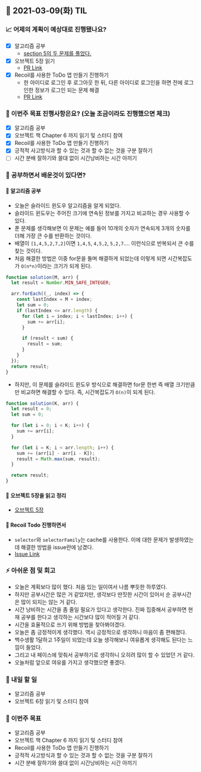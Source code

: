 ## 📆 2021-03-09(화) TIL

### 📈 어제의 계획이 예상대로 진행됐나요?
- [x] 알고리즘 공부
  - [section 5의 두 문제를 풀었다.](https://github.com/saseungmin/daily_coding_dojo/tree/master/inflearn_algorism/section5)
- [x] 오브젝트 5장 읽기
  - [PR Link](https://github.com/saseungmin/reading_books_record_repository/pull/41)
- [x] Recoil를 사용한 ToDo 앱 만들기 진행하기
  - 한 아이디로 로그인 후 로그아웃 한 뒤, 다른 아이디로 로그인을 하면 전에 로그인한 정보가 로그인 되는 문제 해결
  - [PR Link](https://github.com/saseungmin/Recoil_ToDo/pull/53)

### 🦄 이번주 목표 진행사항은요? (오늘 조금이라도 진행했으면 체크)
- [x] 알고리즘 공부
- [x] 오브젝트 책 Chapter 6 까지 읽기 및 스터디 참여
- [x] Recoil를 사용한 ToDo 앱 만들기 진행하기
- [x] 긍적적 사고방식과 할 수 있는 것과 할 수 없는 것을 구분 잘하기
- [ ] 시간 분배 잘하기와 쓸대 없이 시간낭비하는 시간 아끼기

### 🤔 공부하면서 배운것이 있다면?

#### 🎈 알고리즘 공부
- 오늘은 슬라이드 윈도우 알고리즘을 알게 되었다.
- 슬라이드 윈도우는 주어진 크기에 연속된 정보를 가지고 비교하는 경우 사용할 수 있다.
- 푼 문제를 생각해보면 이 문제는 예를 들어 10개의 숫자가 연속되게 3개의 숫자를 더해 가장 큰 수를 반환하는 것이다.
- 배열이 `[1,4,5,2,7,2]`이면 `1,4,5`, `4,5,2`, `5,2,7`.... 이런식으로 반복되서 큰 수를 찾는 것이다.
- 처음 해결한 방법은 이중 for문을 돌며 해결하게 되었는데 이렇게 되면 시간복잡도가 `O(n*n)`이라는 크기가 되게 된다.

```js
function solution(M, arr) {
  let result = Number.MIN_SAFE_INTEGER;

  arr.forEach((_, index) => {
    const lastIndex = M + index;
    let sum = 0;
    if (lastIndex <= arr.length) {
      for (let i = index; i < lastIndex; i++) {
        sum += arr[i];
      }

      if (result < sum) {
        result = sum;
      }
    }
  });
  return result;
}
```

- 하지만, 이 문제를 슬라이드 윈도우 방식으로 해결하면 for문 한번 즉 배열 크기만큼만 비교하면 해결할 수 있다. 즉, 시간복잡도가 `O(n)`이 되게 된다.

```js
function solution(K, arr) {
  let result = 0;
  let sum = 0;

  for (let i = 0; i < K; i++) {
    sum += arr[i];
  }

  for (let i = K; i < arr.length; i++) {
    sum += (arr[i] - arr[i - K]);
    result = Math.max(sum, result);
  }

  return result;
}
```


#### 🎈 오브젝트 5장을 읽고 정리
- [오브젝트 5장](https://github.com/saseungmin/reading_books_record_repository/tree/master/%EC%98%A4%EB%B8%8C%EC%A0%9D%ED%8A%B8/Chapter%205)

#### 🎈 Recoil Todo 진행하면서
- `selector`와 `selectorFamily`는 cache를 사용한다. 이에 대한 문제가 발생하였는데 해결한 방법을 issue란에 남겼다.
- [Issue Link](https://github.com/saseungmin/Recoil_ToDo/issues/54)

### ⚡ 아쉬운 점 및 회고
- 오늘은 계획보다 많이 했다. 처음 있는 일이여서 나름 뿌듯한 하루였다.
- 하지만 공부시간은 많은 거 같았지만, 생각보다 딴짓한 시간이 있어서 순 공부시간은 많이 되지는 않는 거 같다.
- 시간 낭비하는 시간을 좀 줄일 필요가 있다고 생각한다. 진짜 집중해서 공부하면 현재 공부를 한다고 생각하는 시간보다 많이 적어질 거 같다.
- 시간을 효율적으로 쓰기 위해 방법을 찾아봐야겠다.
- 오늘은 좀 긍정적이게 생각했다. 역시 긍정적으로 생각하니 마음이 좀 편해졌다.
- 백수생활 1달하고 1주일이 되었는데 오늘 생각해보니 여유롭게 생각해도 된다는 느낌이 들었다.
- 그리고 내 페이스에 맞춰서 공부하기로 생각하니 오히려 많이 할 수 있었던 거 같다. 
- 오늘처럼 앞으로 여유를 가지고 생각했으면 좋겠다.

### 🚀 내일 할 일
- 알고리즘 공부
- 오브젝트 6장 읽기 및 스터디 참여

### 🎯 이번주 목표
- 알고리즘 공부
- 오브젝트 책 Chapter 6 까지 읽기 및 스터디 참여
- Recoil를 사용한 ToDo 앱 만들기 진행하기
- 긍적적 사고방식과 할 수 있는 것과 할 수 없는 것을 구분 잘하기
- 시간 분배 잘하기와 쓸대 없이 시간낭비하는 시간 아끼기